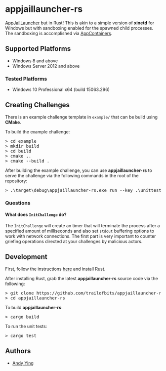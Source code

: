 # appjaillauncher-rs
[AppJailLauncher](https://github.com/trailofbits/AppJailLauncher) but in Rust! This is akin to a simple version of **xinetd** for Windows but with sandboxing enabled for the spawned child processes. The sandboxing is accomplished via [AppContainers](goo.gl/5gNlUy).

## Supported Platforms
 * Windows 8 and above
 * Windows Server 2012 and above

### Tested Platforms
 * Windows 10 Professional x64 (build 15063.296)
 
## Creating Challenges
There is an example challenge template in `example/` that can be build using **CMake**.

To build the example challenge:
<pre>
> cd example
> mkdir build
> cd build
> cmake ..
> cmake --build .
</pre>

After building the example challenge, you can use **appjaillauncher-rs** to serve the challenge via the following commands in the root of the repository:

<pre>
> .\target\debug\appjaillauncher-rs.exe run --key .\unittest_support\pub\key2.txt .\example\build\Debug\example_challenge.exe
</pre>

### Questions
#### What does `InitChallenge` do?
The `InitChallenge` will create an timer that will terminate the process after a specified amount of milliseconds and also set `stdout` buffering options to work with network connections. The first part is very important to counter griefing operations directed at your challenges by malicious actors.

## Development
First, follow the instructions [here](https://www.rust-lang.org/en-US/install.html) and install Rust.

After installing Rust, grab the latest **appjaillauncher-rs** source code via the following:
<pre>
> git clone https://github.com/trailofbits/appjaillauncher-rs
> cd appjaillauncher-rs
</pre>

To build **appjaillauncher-rs**:
<pre>
> cargo build
</pre>

To run the unit tests:
<pre>
> cargo test
</pre>

## Authors
 * [Andy Ying](https://github.com/yying)